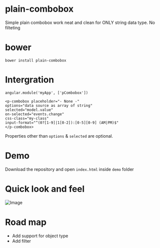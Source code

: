 # plain-combobox
Simple plain combobox work neat and clean for ONLY string data type. No filteting

# bower
`bower install plain-combobox`

# Intergration

```
angular.module('myApp', ['pCombobox'])

<p-combobox placeholder="- None -" 
options="data source as array of string" 
selected="model.value" 
on-selected="events.change" 
css-class="my-class"
input-format="^(0?[1-9]|1[0-2]):[0-5][0-9] (AM|PM)$"
</p-combobox>
```
Properties other than `options` & `selected` are optional.

# Demo
Download the repository and open `index.html` inside `demo` folder

# Quick look and feel
![Image](https://bower.io/img/bower-logo.svg)

# Road map
* Add support for object type
* Add filter
